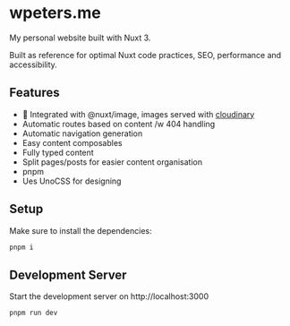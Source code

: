 # wpeters.me

My personal website built with Nuxt 3.

Built as reference for optimal Nuxt code practices, SEO, performance and accessibility.

## Features

- 🤝 Integrated with @nuxt/image, images served with [cloudinary](https://cloudinary.com)
- Automatic routes based on content /w 404 handling
- Automatic navigation generation
- Easy content composables
- Fully typed content
- Split pages/posts for easier content organisation
- pnpm
- Ues UnoCSS for designing

## Setup

Make sure to install the dependencies:

```bash
pnpm i
```

## Development Server

Start the development server on http://localhost:3000

```bash
pnpm run dev
```
